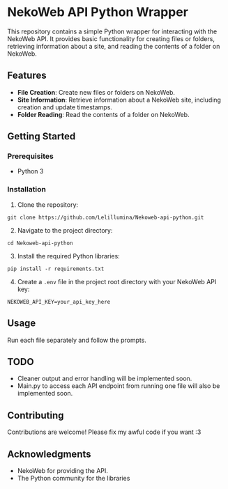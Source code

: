 # NekoWeb API Python Wrapper

This repository contains a simple Python wrapper for interacting with the NekoWeb API. It provides basic functionality for creating files or folders, retrieving information about a site, and reading the contents of a folder on NekoWeb.

## Features

- **File Creation**: Create new files or folders on NekoWeb.
- **Site Information**: Retrieve information about a NekoWeb site, including creation and update timestamps.
- **Folder Reading**: Read the contents of a folder on NekoWeb.

## Getting Started

### Prerequisites

- Python 3

### Installation

1. Clone the repository:
```shell
git clone https://github.com/Lelillumina/Nekoweb-api-python.git
```

2. Navigate to the project directory:
```shell
cd Nekoweb-api-python
```

3. Install the required Python libraries:
```shell
pip install -r requirements.txt
```

4. Create a `.env` file in the project root directory with your NekoWeb API key:
```env filename=env
NEKOWEB_API_KEY=your_api_key_here
```
## Usage

Run each file separately and follow the prompts.

## TODO

- Cleaner output and error handling will be implemented soon.
- Main.py to access each API endpoint from running one file will also be implemented soon.

## Contributing

Contributions are welcome! Please fix my awful code if you want :3

## Acknowledgments

- NekoWeb for providing the API.
- The Python community for the libraries
